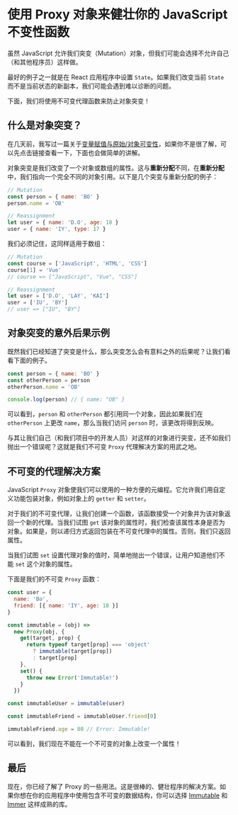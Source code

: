 # 使用 Proxy 对象来健壮你的 JavaScript 不变性函数

虽然 JavaScript 允许我们突变（Mutation）对象，但我们可能会选择不允许自己（和其他程序员）这样做。

最好的例子之一就是在 React 应用程序中设置 `State`。如果我们改变当前 `State` 而不是当前状态的新副本，我们可能会遇到难以诊断的问题。

下面，我们将使用不可变代理函数来防止对象突变！

## 什么是对象突变？

在几天前，我写过一篇关于[变量赋值与原始/对象可变性](https://github.com/lio-zero/blog/blob/master/JavaScript/%E5%8F%98%E9%87%8F%E8%B5%8B%E5%80%BC%E4%B8%8E%E5%8E%9F%E5%A7%8B%E5%AF%B9%E8%B1%A1%E5%8F%AF%E5%8F%98%E6%80%A7.md)，如果你不是很了解，可以先点击链接查看一下，下面也会做简单的讲解。

对象突变是我们改变了一个对象或数组的属性。这与**重新分配**不同，在**重新分配**中，我们指向一个完全不同的对象引用。以下是几个突变与重新分配的例子：

```js
// Mutation
const person = { name: 'BO' }
person.name = 'OB'

// Reassignment
let user = { name: 'D.O', age: 18 }
user = { name: 'IY', type: 17 }
```

我们必须记住，这同样适用于数组：

```js
// Mutation
const course = ['JavaScript', 'HTML', 'CSS']
course[1] = 'Vue'
// course => ["JavaScript", "Vue", "CSS"]

// Reassignment
let user = ['D.O', 'LAY', 'KAI']
user = ['IU', 'BY']
// user => ["IU", "BY"]
```

## 对象突变的意外后果示例

既然我们已经知道了突变是什么，那么突变怎么会有意料之外的后果呢？让我们看看下面的例子。

```js
const person = { name: 'BO' }
const otherPerson = person
otherPerson.name = 'OB'

console.log(person) // { name: "OB" }
```

可以看到，`person` 和 `otherPerson` 都引用同一个对象，因此如果我们在 `otherPerson` 上更改 `name`，那么当我们访问 `person` 时，该更改将得到反映。

与其让我们自己（和我们项目中的开发人员）对这样的对象进行突变，还不如我们抛出一个错误呢？这就是我们不可变 `Proxy` 代理解决方案的用武之地。

## 不可变的代理解决方案

JavaScript `Proxy` 对象使我们可以使用的一种方便的元编程。它允许我们用自定义功能包装对象，例如对象上的 `getter` 和 `setter`。

对于我们的不可变代理，让我们创建一个函数，该函数接受一个对象并为该对象返回一个新的代理。当我们试图 `get` 该对象的属性时，我们检查该属性本身是否为对象。如果是，则以递归方式返回包装在不可变代理中的属性。否则，我们只返回属性。

当我们试图 `set` 设置代理对象的值时，简单地抛出一个错误，让用户知道他们不能 `set` 这个对象的属性。

下面是我们的不可变 `Proxy` 函数：

```js
const user = {
  name: 'Bo',
  friend: [{ name: 'IY', age: 18 }]
}

const immutable = (obj) =>
  new Proxy(obj, {
    get(target, prop) {
      return typeof target[prop] === 'object'
        ? immutable(target[prop])
        : target[prop]
    },
    set() {
      throw new Error('Immutable!')
    }
  })

const immutableUser = immutable(user)

const immutableFriend = immutableUser.friend[0]

immutableFriend.age = 80 // Error: Immutable!
```

可以看到，我们现在不能在一个不可变的对象上改变一个属性！

## 最后

现在，你已经了解了 Proxy 的一些用法。这是很棒的、健壮程序的解决方案。如果你想在你的应用程序中使用包含不可变的数据结构，你可以选择 [Immutable](https://github.com/immutable-js/immutable-js) 和 [Immer](https://github.com/immerjs/immer) 这样成熟的库。
